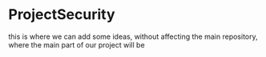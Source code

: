 # ProjectSecurity
this is where we can add some ideas, without affecting the main repository, where the main part of our project will be 
